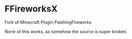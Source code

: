 # FFireworksX
Fork of Minecraft Plugin FlashingFireworks

None of this works, as somehow the source is super broken.

